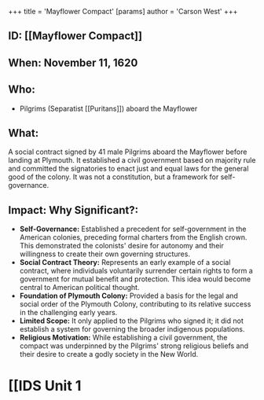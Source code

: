 +++
 title = 'Mayflower Compact'
[params]
	author = 'Carson West'
+++
## ID: [[Mayflower Compact]] 
## When: November 11, 1620

## Who: 
* Pilgrims (Separatist [[Puritans]]) aboard the Mayflower

## What: 
A social contract signed by 41 male Pilgrims aboard the Mayflower before landing at Plymouth. It established a civil government based on majority rule and committed the signatories to enact just and equal laws for the general good of the colony.  It was not a constitution, but a framework for self-governance.

## Impact: Why Significant?:
* **Self-Governance:**  Established a precedent for self-government in the American colonies, preceding formal charters from the English crown. This demonstrated the colonists' desire for autonomy and their willingness to create their own governing structures.
* **Social Contract Theory:**  Represents an early example of a social contract, where individuals voluntarily surrender certain rights to form a government for mutual benefit and protection.  This idea would become central to American political thought.
* **Foundation of Plymouth Colony:** Provided a basis for the legal and social order of the Plymouth Colony, contributing to its relative success in the challenging early years.
* **Limited Scope:**  It only applied to the Pilgrims who signed it;  it did not establish a system for governing the broader indigenous populations.
* **Religious Motivation:**  While establishing a civil government, the compact was underpinned by the Pilgrims' strong religious beliefs and their desire to create a godly society in the New World.


# [[IDS Unit 1
